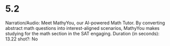 # 5.2

Narration/Audio: Meet MathyYou, our AI-powered Math Tutor. By converting abstract math questions into interest-aligned scenarios, MathyYou makes studying for the math section in the SAT engaging.
Duration (in seconds): 13.22
shot?: No